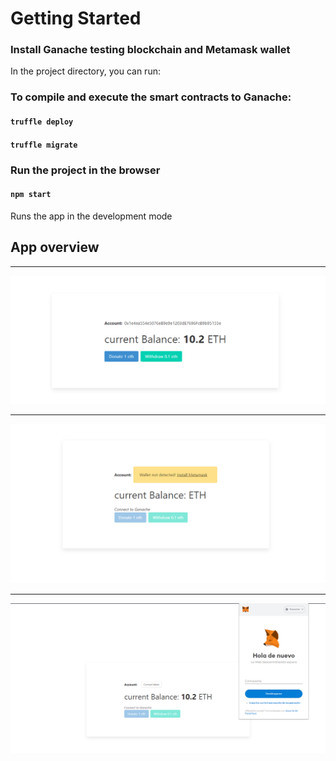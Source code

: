 # Getting Started

### Install Ganache testing blockchain and Metamask wallet

In the project directory, you can run:

### To compile and execute the smart contracts to Ganache:

#### `truffle deploy`
#### `truffle migrate`

### Run the project in the browser

#### `npm start`
Runs the app in the development mode

## App overview

*********************************************************************

![](images/s2.PNG)
*********************************************************************
![](images/s1.PNG)
*********************************************************************
![](images/s3.PNG)
